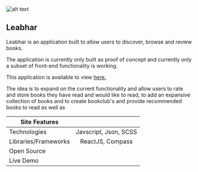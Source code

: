 
![alt text](http://niamhlawlor.com/assets/leabhar-logo.png "Leabhar Thumbnail")

Leabhar
-----

Leabhar is an application built to allow users to discover, browse and review books.

The application is currently only built as proof of concept and currently only a subset of front-end functionality is working.

This application is available to view <a target="_blank" href="">here.</a>

The idea is to expand on the current functionality and allow users to rate and store books they have read and would like to read, to add an expansive collection of books and to create bookclub's and provide recommended books to read as well as 


| Site Features         |                                                     | 
| -------------         |:--------------------------------:                   | 
| Technologies      	| Javscript, Json, SCSS                               | 
| Libraries/Frameworks  | ReactJS, Compass                                    |
| Open Source           |  													  |
| Live Demo             | 												      |